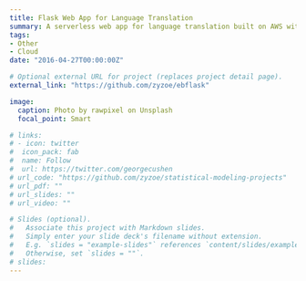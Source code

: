 ```yaml
---
title: Flask Web App for Language Translation
summary: A serverless web app for language translation built on AWS with CI/CD. 
tags:
- Other
- Cloud
date: "2016-04-27T00:00:00Z"

# Optional external URL for project (replaces project detail page).
external_link: "https://github.com/zyzoe/ebflask"

image:
  caption: Photo by rawpixel on Unsplash
  focal_point: Smart

# links:
# - icon: twitter
#  icon_pack: fab
#  name: Follow
#  url: https://twitter.com/georgecushen
# url_code: "https://github.com/zyzoe/statistical-modeling-projects"
# url_pdf: ""
# url_slides: ""
# url_video: ""

# Slides (optional).
#   Associate this project with Markdown slides.
#   Simply enter your slide deck's filename without extension.
#   E.g. `slides = "example-slides"` references `content/slides/example-slides.md`.
#   Otherwise, set `slides = ""`.
# slides:
---
```

